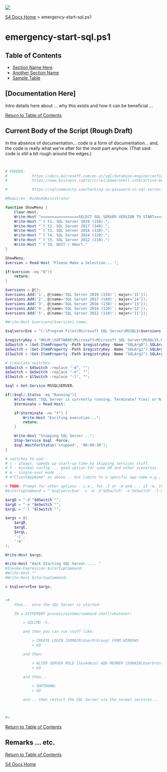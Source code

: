 ﻿![](https://assets.overachiever.net/s4/images/s4_main_logo.png)

[S4 Docs Home](/readme.md) > emergency-start-sql.ps1

# emergency-start-sql.ps1

## Table of Contents
- [Section Name Here](#section-name-here)
- [Another Section Name](#another-section-name)
- [Sample Table](#sample-table) 

## [Documentation Here]
Intro details here about ... why this exists and how it can be beneficial ... 

<section style="visibility:hidden; display:none;">

TODO: look at integrating TF 3608 as an option for startup - i.e., instead of 'just' -m and -f ... look at -3608 as well. 

rough fodder:
https://www.mssqltips.com/sqlservertip/6237/how-to-restore-model-database-in-sql-server/

</section>

[Return to Table of Contents](#table-of-contents)

## Current Body of the Script (Rough Draft)
In the absence of documentation... code is a form of documentation... and, the code is really what we're after for the most part anyhow. (That said: code is still a bit rough around the edges.)

```PowerShell


# FODDER: 
#           https://docs.microsoft.com/en-us/sql/database-engine/configure-windows/database-engine-service-startup-options?view=sql-server-ver15
#           https://www.business.com/articles/powershell-interactive-menu/

#           https://sqlcommunity.com/hacking-sa-password-in-sql-server/

#Requires -RunAsAdministrator

function ShowMenu {
    Clear-Host;
    Write-Host "=================SELECT SQL SERVER VERSION TO START================="
    Write-Host "`t`t1. SQL Server 2019 (150).";
    Write-Host "`t`t2. SQL Server 2017 (140).";
    Write-Host "`t`t3. SQL Server 2016 (130).";
    Write-Host "`t`t4. SQL Server 2014 (120).";
    Write-Host "`t`t5. SQL Server 2012 (110).";
    Write-Host "`t`tQ. QUIT / Abort."
}

ShowMenu; 
$version = Read-Host "Please Make a Selection... ";

if($version -eq "Q"){
    return;
}

$versions = @{};
$versions.Add('1', @{name='SQL Server 2019 (150)'; major='15'});
$versions.Add('2', @{name='SQL Server 2017 (140)'; major='14'});
$versions.Add('3', @{name='SQL Server 2016 (130)'; major='13'});
$versions.Add('4', @{name='SQL Server 2014 (120)'; major='12'});
$versions.Add('5', @{name='SQL Server 2012 (110)'; major='11'});

#Write-Host $versions[$version].name;

$sqlservrExe = "C:\Program Files\Microsoft SQL Server\MSSQL$($versions[$version].major).MSSQLSERVER\MSSQL\Binn\sqlservr.exe";

$registryKey = "HKLM:\SOFTWARE\Microsoft\Microsoft SQL Server\MSSQL15.MSSQLSERVER\MSSQLServer\Parameters";
$dSwitch = (Get-ItemProperty -Path $registryKey -Name "SQLArg0").SQLArg0;
$eSwitch = (Get-ItemProperty -Path $registryKey -Name "SQLArg1").SQLArg1;
$lSwitch = (Get-ItemProperty -Path $registryKey -Name "SQLArg2").SQLArg2;

# translate switches: 
$dSwitch = $dSwitch -replace "-d", "";
$eSwitch = $eSwitch -replace "-e", "";
$lSwitch = $lSwitch -replace "-l", "";

$sql = Get-Service MSSQLSERVER; 

if(($sql).Status -eq "Running"){
    Write-Host "SQL Server is currently running. Terminate? Y(es) or N(o)?"
    $terminate = Read-Host;

    if($terminate -ne "Y") {
        Write-Host "Exciting execution...";
        return;
    }

    Write-Host "Stopping SQL Server...";
    Stop-Service $sql -Force;
    $sql.WaitForStatus('stopped', '00:00:30');
}

# switches to use: 
# c - always. speeds up start-up time by skipping services stuff. 
# f - minimal config ... good option for some DR and other scenarios. 
# m - single-user mode ... 
# m"ClientAppName" as above... but limits to a specific app name e.g., ... -m"SQLCMD" ... 

# TODO: Prompt for other options - i.e., for -f or -m and ... if -m, then prompt also for an optional AppName... 
#$startupCommand = "'$sqlservrExe' -c -m -d'$dSwitch' -e'$eSwitch' -l'$lSwitch'";

$argD = "-d`"$dSwitch`"";
$argE = "-e`"$eSwitch`"";
$argL = "-l`"$lSwitch`"";

$args = @(
    $argD,
    $argE,
    $argL,
    '-c', 
    '-m'
);

Write-Host $args;

Write-Host "Hack Starting SQL Server..... "
#Invoke-Expression $startupCommand;
#Write-Host ""
#Write-Host $startupCommand;

& $sqlservrExe $args;


<#
    then... once the SQL Server is started: 

    IN a DIFFERENT process/window/command-shell/whatever: 

        > SQLCMD -S. 

        and then you can run stuff like: 

            > CREATE LOGIN [DOMAIN\UserOrGroup] FROM WINDOWS
            > GO 

        and then: 

            > ALTER SERVER ROLE [SysAdmin] ADD MEMBER [DOMAIN\UserOrGroup];
            > GO 

        and then... 
            
            > SHUTDOWN; 
            > GO

        and... then restart the SQL Server via the normal services... 



#>

```

[Return to Table of Contents](#table-of-contents)

## Remarks ... etc.


[Return to Table of Contents](#table-of-contents)

[S4 Docs Home](/readme.md)